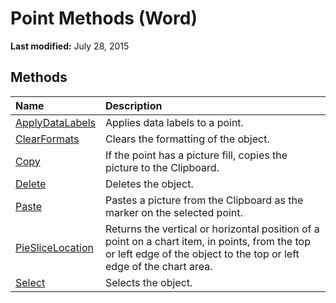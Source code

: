 
# Point Methods (Word)

 **Last modified:** July 28, 2015


## Methods



|**Name**|**Description**|
|:-----|:-----|
| [ApplyDataLabels](86199dd9-f27b-c9bd-58e5-59b0873b88e3.md)|Applies data labels to a point.|
| [ClearFormats](31717f21-5cda-5cc0-5d20-a6aa0ba29a30.md)|Clears the formatting of the object.|
| [Copy](1ea9d6cd-7ec5-6c3a-b04a-daf5531ad177.md)|If the point has a picture fill, copies the picture to the Clipboard.|
| [Delete](5e7e3b16-7d9c-e451-44aa-1a7c4640e0de.md)|Deletes the object.|
| [Paste](88a215df-a271-2d09-8ffe-765fcb990163.md)|Pastes a picture from the Clipboard as the marker on the selected point.|
| [PieSliceLocation](85687cf7-b9a8-a51d-886c-c45092cbd929.md)|Returns the vertical or horizontal position of a point on a chart item, in points, from the top or left edge of the object to the top or left edge of the chart area.|
| [Select](ea62372a-6fbb-219c-c426-12f9452ce447.md)|Selects the object.|
